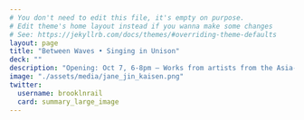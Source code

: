 ```yaml
---
# You don't need to edit this file, it's empty on purpose.
# Edit theme's home layout instead if you wanna make some changes
# See: https://jekyllrb.com/docs/themes/#overriding-theme-defaults
layout: page
title: "Between Waves • Singing in Unison"
deck: ""
description: "Opening: Oct 7, 6-8pm — Works from artists from the Asia-Pacific region through the interconnectedness of islands and oceans, linked by transformative technology."
image: "./assets/media/jane_jin_kaisen.png"
twitter:
  username: brooklnrail
  card: summary_large_image
---
```

